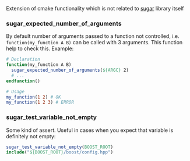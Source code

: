 Extension of cmake functionality which is not related to [sugar](https://github.com/ruslo/sugar) library itself

### sugar_expected_number_of_arguments
By default number of arguments passed to a function not controlled, i.e. `function(my_function A B)` can be
called with 3 arguments. This function help to check this. Example:
```cmake
# Declaration
function(my_function A B)
  sugar_expected_number_of_arguments(${ARGC} 2)
  # ...
endfunction()
```
```cmake
# Usage
my_function(1 2) # OK
my_function(1 2 3) # ERROR
```

### sugar_test_variable_not_empty
Some kind of assert. Useful in cases when you expect that variable is definitely not empty:
```cmake
sugar_test_variable_not_empty(BOOST_ROOT)
include("${BOOST_ROOT}/boost/config.hpp")
```
